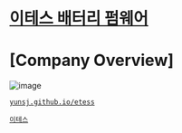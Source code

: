 # [이테스 배터리 펌웨어](https://yunsj.github.io/etess)

# [Company Overview]

![image](https://github.com/yunsj/yunsj.github.io/assets/34021378/48a07374-b082-4c13-9f8e-5b4a25306773)

[`yunsj.github.io/etess`](https://yunsj.github.io/etess)

[`이테스`](https://www.e-tess.com/)
